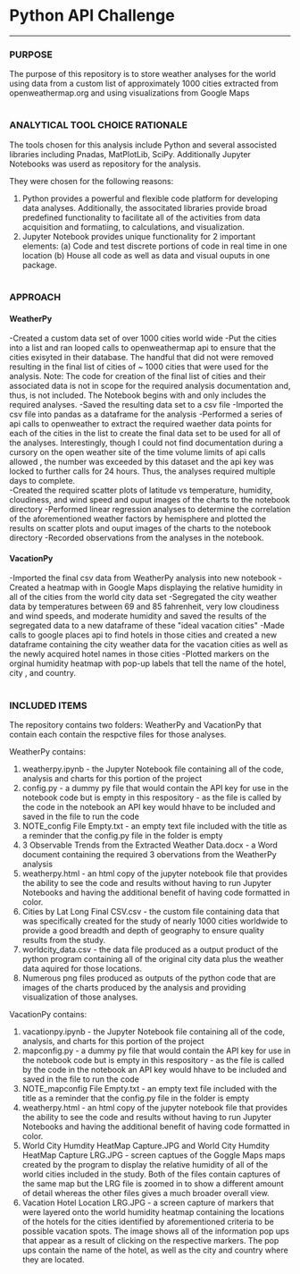 # Python API Challenge
---
### PURPOSE

The purpose of this repository is to store weather analyses for the world using data from a custom list of  approximately 1000 cities extracted from openweathermap.org and using visualizations from Google Maps
#

### ANALYTICAL TOOL CHOICE RATIONALE

The tools chosen for this analysis include Python and several associsted libraries including Pnadas, MatPlotLib, SciPy.  Additionally Jupyter Notebooks was userd as repository for the analysis.  

They were chosen for the following reasons:
1.  Python provides a powerful and flexible code platform for developing data analyses. Additionally, the associtated libraries provide broad predefined functionality to facilitate all of the activities from data acquisition and formatiing, to calculations, and visualization.  
2.  Jupyter Notebook provides unique functionality for 2 important elements:
    (a)  Code and test discrete portions of code in real time in one location
    (b)  House all code as well as data and visual ouputs in one package. 
#

### APPROACH

#### WeatherPy
-Created a custom data set of over 1000 cities world wide
-Put the cities into a list and ran looped calls to openweathermap api to ensure that the cities exisyted in their database.  The handful that did not were removed resulting in the final list of cities of ~ 1000 cities that were used for the analysis. Note: The code for creation of the final list of cities and their associated data is not in scope for the required analysis documentation and, thus, is not included. The Notebook begins with and only includes the required analyses.
-Saved the resulting data set to a csv file
-Imported the csv file into pandas as a dataframe for the analysis
-Performed a series of api calls to openweather to extract the required waether data points for each of the cities in the list to create the final data set to be used for all of the analyses. Interestingly, though I could not find documentation during a cursory on the open weather site of the time volume limits of api calls allowed , the number was exceeded by this dataset and the api key was locked to further calls for 24 hours.  Thus, the analyses required multiple days to complete.    
-Created the required scatter plots of latitude vs temperature, humidity, cloudiness, and wind speed and ouput images of the charts to the notebook directory 
-Performed linear regression analyses to determine the correlation of the aforementioned weather factors by hemisphere and plotted the results on scatter plots and ouput images of the charts to the notebook directory
-Recorded observations from the analyses in the notebook.  

#### VacationPy
-Imported the final csv data from WeatherPy analysis into new notebook
-Created a heatmap with in Google Maps displaying the relative humidity in all of the cities from the world city data set
-Segregated the city weather data by temperatures between 69 and 85 fahrenheit, very low cloudiness and wind speeds, and moderate humidity and saved the results of the segregated data to a new dataframe of these "ideal vacation cities" 
-Made calls to google places api to find hotels in those cities and created a new dataframe containing the city weather data for the vacation cities as well as the newly acquired hotel names in those cities
-Plotted markers on the orginal humidity heatmap with pop-up labels that tell the name of the hotel, city , and country.   
#

### INCLUDED ITEMS
The repository contains two folders: WeatherPy and VacationPy that contain each contain the respctive files for those analyses.

WeatherPy contains:
1. weatherpy.ipynb - the Jupyter Notebook file containing all of the code, analysis and charts for this portion of the project
2. config.py - a dummy py file that would contain the API key for use in the notebook code but is empty in this respository - as the file is called by the code in the notebook an API key would hhave to be included and saved in the file to run the code
3. NOTE_config File Empty.txt - an empty text file included with the title as a reminder that the config.py file in the folder is empty  
4. 3 Observable Trends from the Extracted Weather Data.docx - a Word document containing the required 3 obervations from the WeatherPy analysis
5. weatherpy.html - an html copy of the jupyter notebook file that provides the ability to see the code and results without having to run Jupyter Notebooks and having the additional benefit of having code formatted in color.   
6. Cities by Lat Long Final CSV.csv - the custom file containing data that was specifically created for the study of nearly 1000 cities worldwide to provide a good breadth and depth of geography to ensure quality results from the study.  
7. worldcity_data.csv - the data file produced as a output product of the python program containing all of the original city data plus the weather data aquired for those locations.  
8. Numerous png files produced as outputs of the python code that are images of the charts produced by the analysis and providing visualization of those analyses. 

VacationPy contains:
1. vacationpy.ipynb - the Jupyter Notebook file containing all of the code, analysis, and charts for this portion of the project
2. mapconfig.py - a dummy py file that would contain the API key for use in the notebook code but is empty in this respository - as the file is called by the code in the notebook an API key would hhave to be included and saved in the file to run the code
3. NOTE_mapconfig File Empty.txt - an empty text file included with the title as a reminder that the config.py file in the folder is empty 
4. weatherpy.html - an html copy of the jupyter notebook file that provides the ability to see the code and results without having to run Jupyter Notebooks and having the additional benefit of having code formatted in color. 
5. World City Humdity HeatMap Capture.JPG and World City Humdity HeatMap Capture LRG.JPG - screen captues of the Goggle Maps maps created by the program to display the relative humidity of all of the world cities included in the study.  Both of the files contain captures of the same map but the LRG file is zoomed in to show a different amount of detail whereas the other files gives a much broader overall view.  
6.  Vacation Hotel Location LRG.JPG - a screen capture of markers that were layered onto the world humidity heatmap containing the locations of the hotels for the cities identified by aforementioned criteria to be possible vacation spots. The image shows all of the information pop ups that appear as a result of clicking on the respective markers.  The pop ups contain the name of the hotel, as well as the city and country where they are located.  
#
